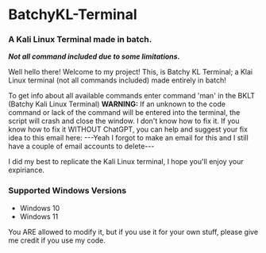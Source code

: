 # BatchyKL-Terminal
### A Kali Linux Terminal made in batch.
***Not all command included due to some limitations.***

Well hello there! Welcome to my project!
This, is Batchy KL Terminal; a Klai Linux terminal (not all commands included) made entirely in batch!

To get info about all available commands enter command 'man' in the BKLT (Batchy Kali Linux Terminal)
**WARNING:** If an unknown to the code command or lack of the command
         will be entered into the terminal, the script will crash and close
         the window.
I don't know how to fix it.
If you know how to fix it WITHOUT ChatGPT, you can help and suggest your fix idea to this email here:
---Yeah I forgot to make an email for this and I still have a couple of email accounts to delete---

I did my best to replicate the Kali Linux terminal, I hope you'll enjoy your expiriance.

### Supported Windows Versions
- Windows 10
- Windows 11

You ARE allowed to modify it, but if you use it for your own stuff, please give me credit if you use my code.
